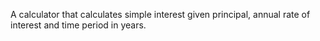 
A calculator that calculates simple interest given principal, annual rate of interest and time period in years.
